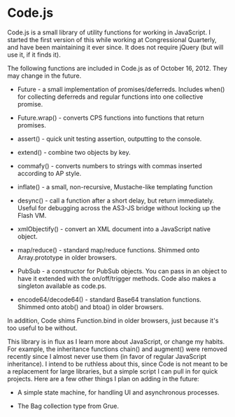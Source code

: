 Code.js
=======

Code.js is a small library of utility functions for working in JavaScript. I
started the first version of this while working at Congressional Quarterly,
and have been maintaining it ever since. It does not require jQuery (but will
use it, if it finds it).

The following functions are included in Code.js as of October 16, 2012. They
may change in the future.

* Future - a small implementation of promises/deferreds. Includes when() for
collecting deferreds and regular functions into one collective promise.

* Future.wrap() - converts CPS functions into functions that return promises.

* assert() - quick unit testing assertion, outputting to the console.

* extend() - combine two objects by key.

* commafy() - converts numbers to strings with commas inserted according to AP
style.

* inflate() - a small, non-recursive, Mustache-like templating function

* desync() - call a function after a short delay, but return immediately.
Useful for debugging across the AS3-JS bridge without locking up the Flash VM.

* xmlObjectify() - convert an XML document into a JavaScript native object.

* map/reduce() - standard map/reduce functions. Shimmed onto Array.prototype in
older browsers.

* PubSub - a constructor for PubSub objects. You can pass in an object to have
it extended with the on/off/trigger methods. Code also makes a singleton available
as code.ps.

* encode64/decode64() - standard Base64 translation functions. Shimmed onto
atob() and btoa() in older browsers.

In addition, Code shims Function.bind in older browsers, just because it's too
useful to be without.

This library is in flux as I learn more about JavaScript, or change my habits.
For example, the inheritance functions chain() and augment() were removed
recently since I almost never use them (in favor of regular JavaScript
inheritance). I intend to be ruthless about this, since Code is not meant to
be a replacement for large libraries, but a simple script I can pull in for
quick projects. Here are a few other things I plan on adding in the future:

* A simple state machine, for handling UI and asynchronous processes.

* The Bag collection type from Grue.
